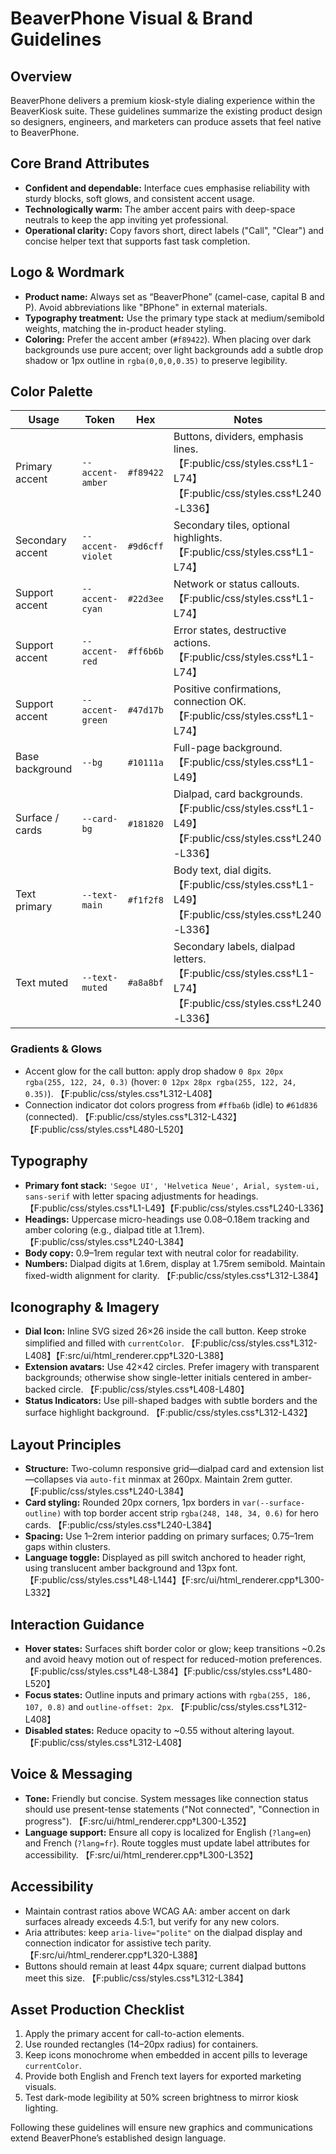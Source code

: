# BeaverPhone Visual & Brand Guidelines

## Overview
BeaverPhone delivers a premium kiosk-style dialing experience within the BeaverKiosk suite. These guidelines summarize the existing product design so designers, engineers, and marketers can produce assets that feel native to BeaverPhone.

## Core Brand Attributes
- **Confident and dependable:** Interface cues emphasise reliability with sturdy blocks, soft glows, and consistent accent usage.
- **Technologically warm:** The amber accent pairs with deep-space neutrals to keep the app inviting yet professional.
- **Operational clarity:** Copy favors short, direct labels ("Call", "Clear") and concise helper text that supports fast task completion.

## Logo & Wordmark
- **Product name:** Always set as “BeaverPhone” (camel-case, capital B and P). Avoid abbreviations like "BPhone" in external materials.
- **Typography treatment:** Use the primary type stack at medium/semibold weights, matching the in-product header styling.
- **Coloring:** Prefer the accent amber (`#f89422`). When placing over dark backgrounds use pure accent; over light backgrounds add a subtle drop shadow or 1px outline in `rgba(0,0,0,0.35)` to preserve legibility.

## Color Palette
| Usage | Token | Hex | Notes |
| --- | --- | --- | --- |
| Primary accent | `--accent-amber` | `#f89422` | Buttons, dividers, emphasis lines. 【F:public/css/styles.css†L1-L74】【F:public/css/styles.css†L240-L336】
| Secondary accent | `--accent-violet` | `#9d6cff` | Secondary tiles, optional highlights. 【F:public/css/styles.css†L1-L74】
| Support accent | `--accent-cyan` | `#22d3ee` | Network or status callouts. 【F:public/css/styles.css†L1-L74】
| Support accent | `--accent-red` | `#ff6b6b` | Error states, destructive actions. 【F:public/css/styles.css†L1-L74】
| Support accent | `--accent-green` | `#47d17b` | Positive confirmations, connection OK. 【F:public/css/styles.css†L1-L74】
| Base background | `--bg` | `#10111a` | Full-page background. 【F:public/css/styles.css†L1-L49】
| Surface / cards | `--card-bg` | `#181820` | Dialpad, card backgrounds. 【F:public/css/styles.css†L1-L49】【F:public/css/styles.css†L240-L336】
| Text primary | `--text-main` | `#f1f2f8` | Body text, dial digits. 【F:public/css/styles.css†L1-L49】【F:public/css/styles.css†L240-L336】
| Text muted | `--text-muted` | `#a8a8bf` | Secondary labels, dialpad letters. 【F:public/css/styles.css†L1-L74】【F:public/css/styles.css†L240-L336】

### Gradients & Glows
- Accent glow for the call button: apply drop shadow `0 8px 20px rgba(255, 122, 24, 0.3)` (hover: `0 12px 28px rgba(255, 122, 24, 0.35)`). 【F:public/css/styles.css†L312-L408】
- Connection indicator dot colors progress from `#ffba6b` (idle) to `#61d836` (connected). 【F:public/css/styles.css†L312-L432】【F:public/css/styles.css†L480-L520】

## Typography
- **Primary font stack:** `'Segoe UI', 'Helvetica Neue', Arial, system-ui, sans-serif` with letter spacing adjustments for headings. 【F:public/css/styles.css†L1-L49】【F:public/css/styles.css†L240-L336】
- **Headings:** Uppercase micro-headings use 0.08–0.18em tracking and amber coloring (e.g., dialpad title at 1.1rem). 【F:public/css/styles.css†L240-L384】
- **Body copy:** 0.9–1rem regular text with neutral color for readability.
- **Numbers:** Dialpad digits at 1.6rem, display at 1.75rem semibold. Maintain fixed-width alignment for clarity. 【F:public/css/styles.css†L312-L384】

## Iconography & Imagery
- **Dial Icon:** Inline SVG sized 26×26 inside the call button. Keep stroke simplified and filled with `currentColor`. 【F:public/css/styles.css†L312-L408】【F:src/ui/html_renderer.cpp†L320-L388】
- **Extension avatars:** Use 42×42 circles. Prefer imagery with transparent backgrounds; otherwise show single-letter initials centered in amber-backed circle. 【F:public/css/styles.css†L408-L480】
- **Status Indicators:** Use pill-shaped badges with subtle borders and the surface highlight background. 【F:public/css/styles.css†L312-L432】

## Layout Principles
- **Structure:** Two-column responsive grid—dialpad card and extension list—collapses via `auto-fit` minmax at 260px. Maintain 2rem gutter. 【F:public/css/styles.css†L240-L384】
- **Card styling:** Rounded 20px corners, 1px borders in `var(--surface-outline)` with top border accent strip `rgba(248, 148, 34, 0.6)` for hero cards. 【F:public/css/styles.css†L240-L384】
- **Spacing:** Use 1–2rem interior padding on primary surfaces; 0.75–1rem gaps within clusters.
- **Language toggle:** Displayed as pill switch anchored to header right, using translucent amber background and 13px font. 【F:public/css/styles.css†L48-L144】【F:src/ui/html_renderer.cpp†L300-L332】

## Interaction Guidance
- **Hover states:** Surfaces shift border color or glow; keep transitions ~0.2s and avoid heavy motion out of respect for reduced-motion preferences. 【F:public/css/styles.css†L48-L384】【F:public/css/styles.css†L480-L520】
- **Focus states:** Outline inputs and primary actions with `rgba(255, 186, 107, 0.8)` and `outline-offset: 2px`. 【F:public/css/styles.css†L312-L408】
- **Disabled states:** Reduce opacity to ~0.55 without altering layout. 【F:public/css/styles.css†L312-L408】

## Voice & Messaging
- **Tone:** Friendly but concise. System messages like connection status should use present-tense statements ("Not connected", "Connection in progress"). 【F:src/ui/html_renderer.cpp†L300-L352】
- **Language support:** Ensure all copy is localized for English (`?lang=en`) and French (`?lang=fr`). Route toggles must update label attributes for accessibility. 【F:src/ui/html_renderer.cpp†L300-L352】

## Accessibility
- Maintain contrast ratios above WCAG AA: amber accent on dark surfaces already exceeds 4.5:1, but verify for any new colors.
- Aria attributes: keep `aria-live="polite"` on the dialpad display and connection indicator for assistive tech parity. 【F:src/ui/html_renderer.cpp†L320-L388】
- Buttons should remain at least 44px square; current dialpad buttons meet this size. 【F:public/css/styles.css†L312-L384】

## Asset Production Checklist
1. Apply the primary accent for call-to-action elements.
2. Use rounded rectangles (14–20px radius) for containers.
3. Keep icons monochrome when embedded in accent pills to leverage `currentColor`.
4. Provide both English and French text layers for exported marketing visuals.
5. Test dark-mode legibility at 50% screen brightness to mirror kiosk lighting.

Following these guidelines will ensure new graphics and communications extend BeaverPhone’s established design language.
